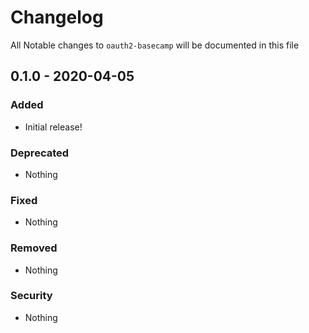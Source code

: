 # Changelog
All Notable changes to `oauth2-basecamp` will be documented in this file

## 0.1.0 - 2020-04-05

### Added
- Initial release!

### Deprecated
- Nothing

### Fixed
- Nothing

### Removed
- Nothing

### Security
- Nothing
